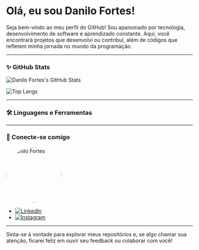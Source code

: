 # Olá, eu sou Danilo Fortes! 

Seja bem-vindo ao meu perfil do GitHub! Sou apaixonado por tecnologia, desenvolvimento de software e aprendizado constante. Aqui, você encontrará projetos que desenvolvi ou contribuí, além de códigos que refletem minha jornada no mundo da programação.

---

### ✨ GitHub Stats

![Danilo Fortes's GitHub Stats](https://github-readme-stats.vercel.app/api?username=DaniloFortes&show_icons=true&theme=radical)

![Top Langs](https://github-readme-stats.vercel.app/api/top-langs/?username=DaniloFortes&layout=compact&theme=radical)

---

### 🛠️ Linguagens e Ferramentas



---

### 🔗 Conecte-se comigo

<img src="https://discord.com/channels/617722426272514059/617722426272514063/1313641781383921674" alt="Danilo Fortes" width="150" height="150" style="border-radius: 50%;">

- [![LinkedIn](https://img.shields.io/badge/-LinkedIn-blue?style=flat-square&logo=Linkedin&logoColor=white)](https://www.linkedin.com/in/danilo-fortes-74bb6b216/)
- [![Instagram](https://img.shields.io/badge/-Instagram-E4405F?style=flat-square&logo=instagram&logoColor=white)](https://instagram.com/indiofrtx)

---

Sinta-se à vontade para explorar meus repositórios e, se algo chamar sua atenção, ficarei feliz em ouvir seu feedback ou colaborar com você!

